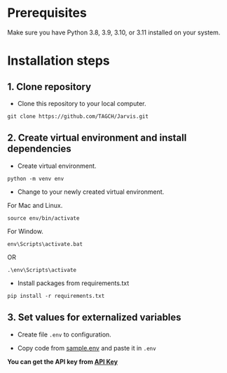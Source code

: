 # Prerequisites
Make sure you have Python 3.8, 3.9, 3.10, or 3.11 installed on your system.


# Installation steps

## 1. Clone repository

- Clone this repository to your local computer.

```
git clone https://github.com/TAGCH/Jarvis.git
```

## 2. Create virtual environment and install dependencies

- Create virtual environment.

```
python -m venv env
```

- Change to your newly created virtual environment.

For Mac and Linux.
```
source env/bin/activate
```
For Window.
```
env\Scripts\activate.bat
```
OR
```
.\env\Scripts\activate
```

- Install packages from requirements.txt

```
pip install -r requirements.txt
```

## 3. Set values for externalized variables
- Create file `.env` to configuration.

- Copy code from [sample.env](sample.env) and paste it in `.env`
  
**You can get the API key from [API Key](https://platform.openai.com/api-keys)**
